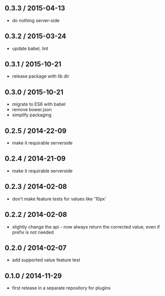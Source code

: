 ## 0.3.3 / 2015-04-13

- do nothing server-side

## 0.3.2 / 2015-03-24

- update babel, lint

## 0.3.1 / 2015-10-21

- release package with lib dir

## 0.3.0 / 2015-10-21

- migrate to ES6 with babel
- remove bower.json
- simplify packaging

## 0.2.5 / 2014-22-09

- make it requirable serverside

## 0.2.4 / 2014-21-09

- make it requirable serverside

## 0.2.3 / 2014-02-08

- don't make feature tests for values like '10px'

## 0.2.2 / 2014-02-08

- slightly change the api - now always return the corrected value, even if prefix is not needed

## 0.2.0 / 2014-02-07

- add supported value feature test

## 0.1.0 / 2014-11-29

- first release in a separate repository for plugins
